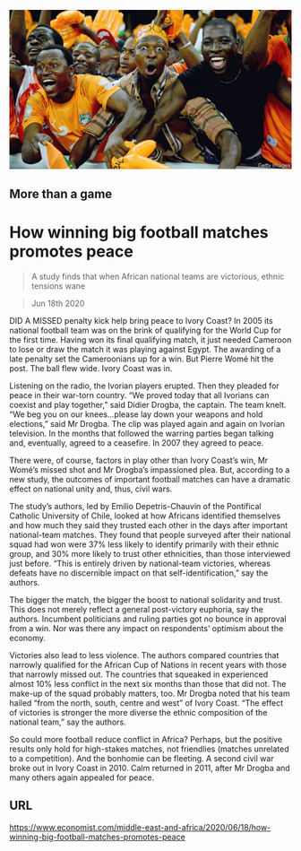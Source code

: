 ![](./images/20200620_MAP002_0.jpg)

## More than a game

# How winning big football matches promotes peace

> A study finds that when African national teams are victorious, ethnic tensions wane

> Jun 18th 2020

DID A MISSED penalty kick help bring peace to Ivory Coast? In 2005 its national football team was on the brink of qualifying for the World Cup for the first time. Having won its final qualifying match, it just needed Cameroon to lose or draw the match it was playing against Egypt. The awarding of a late penalty set the Cameroonians up for a win. But Pierre Womé hit the post. The ball flew wide. Ivory Coast was in.

Listening on the radio, the Ivorian players erupted. Then they pleaded for peace in their war-torn country. “We proved today that all Ivorians can coexist and play together,” said Didier Drogba, the captain. The team knelt. “We beg you on our knees...please lay down your weapons and hold elections,” said Mr Drogba. The clip was played again and again on Ivorian television. In the months that followed the warring parties began talking and, eventually, agreed to a ceasefire. In 2007 they agreed to peace.

There were, of course, factors in play other than Ivory Coast’s win, Mr Womé’s missed shot and Mr Drogba’s impassioned plea. But, according to a new study, the outcomes of important football matches can have a dramatic effect on national unity and, thus, civil wars.

The study’s authors, led by Emilio Depetris-Chauvin of the Pontifical Catholic University of Chile, looked at how Africans identified themselves and how much they said they trusted each other in the days after important national-team matches. They found that people surveyed after their national squad had won were 37% less likely to identify primarily with their ethnic group, and 30% more likely to trust other ethnicities, than those interviewed just before. “This is entirely driven by national-team victories, whereas defeats have no discernible impact on that self-identification,” say the authors.

The bigger the match, the bigger the boost to national solidarity and trust. This does not merely reflect a general post-victory euphoria, say the authors. Incumbent politicians and ruling parties got no bounce in approval from a win. Nor was there any impact on respondents’ optimism about the economy.

Victories also lead to less violence. The authors compared countries that narrowly qualified for the African Cup of Nations in recent years with those that narrowly missed out. The countries that squeaked in experienced almost 10% less conflict in the next six months than those that did not. The make-up of the squad probably matters, too. Mr Drogba noted that his team hailed “from the north, south, centre and west” of Ivory Coast. “The effect of victories is stronger the more diverse the ethnic composition of the national team,” say the authors.

So could more football reduce conflict in Africa? Perhaps, but the positive results only hold for high-stakes matches, not friendlies (matches unrelated to a competition). And the bonhomie can be fleeting. A second civil war broke out in Ivory Coast in 2010. Calm returned in 2011, after Mr Drogba and many others again appealed for peace.

## URL

https://www.economist.com/middle-east-and-africa/2020/06/18/how-winning-big-football-matches-promotes-peace
